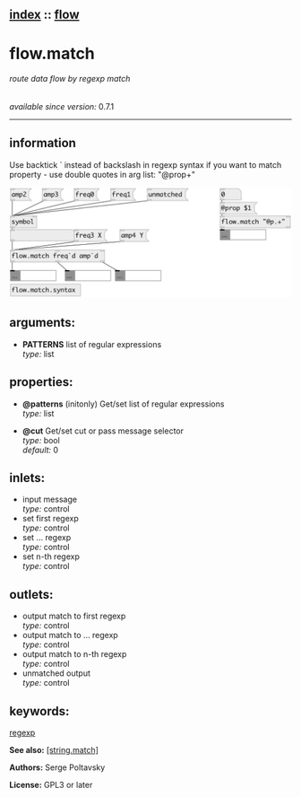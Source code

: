 [index](index.html) :: [flow](category_flow.html)
---

# flow.match

###### route data flow by regexp match

*available since version:* 0.7.1

---


## information
Use backtick ` instead of backslash in regexp syntax if you want to match property - use double quotes in arg list: &#34;@prop+&#34;


[![example](../examples/img/flow.match.jpg)](../examples/pd/flow.match.pd)



## arguments:

* **PATTERNS**
list of regular expressions<br>
_type:_ list<br>





## properties:

* **@patterns** (initonly)
Get/set list of regular expressions<br>
_type:_ list<br>

* **@cut** 
Get/set cut or pass message selector<br>
_type:_ bool<br>
_default:_ 0<br>



## inlets:

* input message<br>
_type:_ control
* set first regexp<br>
_type:_ control
* set ... regexp<br>
_type:_ control
* set n-th regexp<br>
_type:_ control



## outlets:

* output match to first regexp<br>
_type:_ control
* output match to ... regexp<br>
_type:_ control
* output match to n-th regexp<br>
_type:_ control
* unmatched output<br>
_type:_ control



## keywords:

[regexp](keywords/regexp.html)



**See also:**
[\[string.match\]](string.match.html)




**Authors:** Serge Poltavsky




**License:** GPL3 or later





